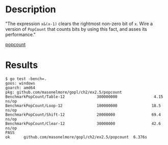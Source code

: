 # Description
"The expression `x&(x-1)` clears the rightmost non-zero bit of `x`.  Wire a version of `PopCount` that counts bits by using this fact, and asses its performance."

[popcount](https://github.com/masonelmore/gopl/tree/14fe9551820d3a172398464b55f17c06912ed85d/ch2/ex2.4)

# Results
```
$ go test -bench=.
goos: windows
goarch: amd64
pkg: github.com/masonelmore/gopl/ch2/ex2.5/popcount
BenchmarkPopCount/Table-12              300000000                4.15 ns/op
BenchmarkPopCount/Loop-12               100000000               18.5 ns/op
BenchmarkPopCount/Shift-12              20000000                69.4 ns/op
BenchmarkPopCount/Clear-12              30000000                42.6 ns/op
PASS
ok      github.com/masonelmore/gopl/ch2/ex2.5/popcount  6.376s
```